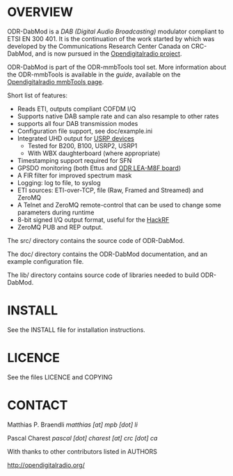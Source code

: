 OVERVIEW
========
ODR-DabMod is a *DAB (Digital Audio Broadcasting)* modulator compliant
to ETSI EN 300 401. It is the continuation of the work started by which was
developed by the Communications Research Center Canada on CRC-DabMod, and
is now pursued in the
[Opendigitalradio project](http://opendigitalradio.org).


ODR-DabMod is part of the ODR-mmbTools tool set. More information about the
ODR-mmbTools is available in the *guide*, available on the
[Opendigitalradio mmbTools page](http://www.opendigitalradio.org/mmbtools).

Short list of features:

- Reads ETI, outputs compliant COFDM I/Q
- Supports native DAB sample rate and can also
  resample to other rates
- supports all four DAB transmission modes
- Configuration file support, see doc/example.ini
- Integrated UHD output for [USRP devices](https://www.ettus.com/product)
  - Tested for B200, B100, USRP2, USRP1
  - With WBX daughterboard (where appropriate)
- Timestamping support required for SFN
- GPSDO monitoring (both Ettus and [ODR LEA-M8F board](http://www.opendigitalradio.org/lea-m8f-gpsdo))
- A FIR filter for improved spectrum mask
- Logging: log to file, to syslog
- ETI sources: ETI-over-TCP, file (Raw, Framed and Streamed) and ZeroMQ
- A Telnet and ZeroMQ remote-control that can be used to change
  some parameters during runtime
- 8-bit signed I/Q output format, useful for the [HackRF](https://greatscottgadgets.com/hackrf/)
- ZeroMQ PUB and REP output.

The src/ directory contains the source code of ODR-DabMod.

The doc/ directory contains the ODR-DabMod documentation, and an example
configuration file.

The lib/ directory contains source code of libraries needed to build
ODR-DabMod.

INSTALL
=======
See the INSTALL file for installation instructions.

LICENCE
=======
See the files LICENCE and COPYING

CONTACT
=======
Matthias P. Braendli *matthias [at] mpb [dot] li*

Pascal Charest *pascal [dot] charest [at] crc [dot] ca*

With thanks to other contributors listed in AUTHORS

http://opendigitalradio.org/
